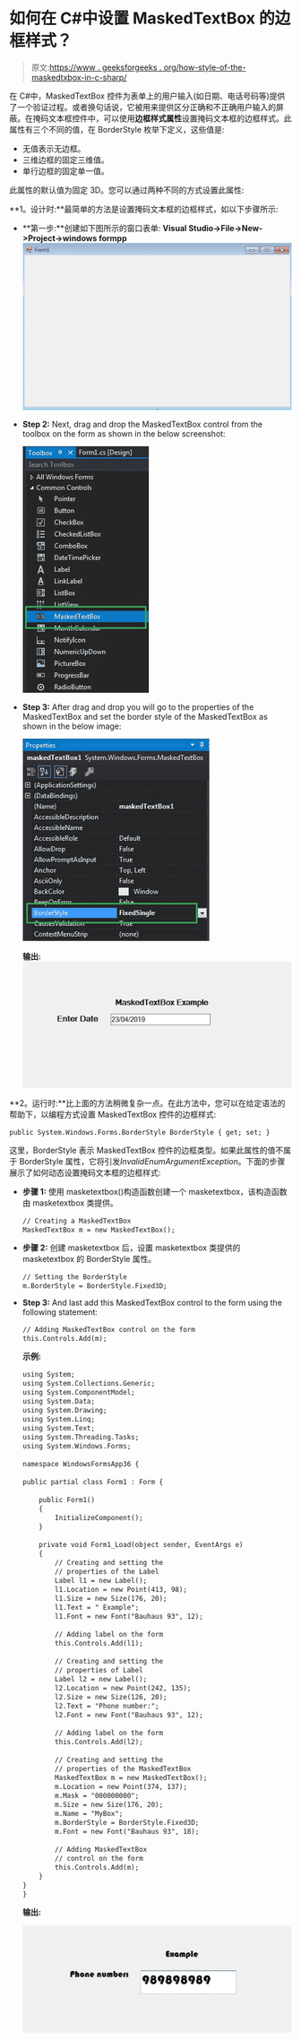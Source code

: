# 如何在 C#中设置 MaskedTextBox 的边框样式？

> 原文:[https://www . geeksforgeeks . org/how-style-of-the-maskedtxbox-in-c-sharp/](https://www.geeksforgeeks.org/how-to-style-the-border-of-the-maskedtextbox-in-c-sharp/)

在 C#中，MaskedTextBox 控件为表单上的用户输入(如日期、电话号码等)提供了一个验证过程。或者换句话说，它被用来提供区分正确和不正确用户输入的屏蔽。在掩码文本框控件中，可以使用**边框样式属性**设置掩码文本框的边框样式。此属性有三个不同的值，在 BorderStyle 枚举下定义，这些值是:

*   无值表示无边框。
*   三维边框的固定三维值。
*   单行边框的固定单一值。

此属性的默认值为固定 3D。您可以通过两种不同的方式设置此属性:

**1。设计时:**最简单的方法是设置掩码文本框的边框样式，如以下步骤所示:

*   **第一步:**创建如下图所示的窗口表单:
    **Visual Studio->File->New->Project->windows formpp**
    ![](img/de9202f1f4646167e60ea580d67273d9.png)
*   **Step 2:** Next, drag and drop the MaskedTextBox control from the toolbox on the form as shown in the below screenshot:

    ![](img/696b640abfbffd1882d7239ad47f0669.png)

*   **Step 3:** After drag and drop you will go to the properties of the MaskedTextBox and set the border style of the MaskedTextBox as shown in the below image:

    ![](img/2d90658d7fb375952d05b068c4a443a2.png)

    **输出:**
    ![](img/163efbcb488300819ade83a974d55bf2.png)

**2。运行时:**比上面的方法稍微复杂一点。在此方法中，您可以在给定语法的帮助下，以编程方式设置 MaskedTextBox 控件的边框样式:

```
public System.Windows.Forms.BorderStyle BorderStyle { get; set; }
```

这里，BorderStyle 表示 MaskedTextBox 控件的边框类型。如果此属性的值不属于 BorderStyle 属性，它将引发*InvalidEnumArgumentException*。下面的步骤展示了如何动态设置掩码文本框的边框样式:

*   **步骤 1:** 使用 masketextbox()构造函数创建一个 masketextbox，该构造函数由 masketextbox 类提供。

    ```
    // Creating a MaskedTextBox
    MaskedTextBox m = new MaskedTextBox();

    ```

*   **步骤 2:** 创建 masketextbox 后，设置 masketextbox 类提供的 masketextbox 的 BorderStyle 属性。

    ```
    // Setting the BorderStyle
    m.BorderStyle = BorderStyle.Fixed3D;

    ```

*   **Step 3:** And last add this MaskedTextBox control to the form using the following statement:

    ```
    // Adding MaskedTextBox control on the form
    this.Controls.Add(m);

    ```

    **示例:**

    ```
    using System;
    using System.Collections.Generic;
    using System.ComponentModel;
    using System.Data;
    using System.Drawing;
    using System.Linq;
    using System.Text;
    using System.Threading.Tasks;
    using System.Windows.Forms;

    namespace WindowsFormsApp36 {

    public partial class Form1 : Form {

        public Form1()
        {
            InitializeComponent();
        }

        private void Form1_Load(object sender, EventArgs e)
        {
            // Creating and setting the 
            // properties of the Label
            Label l1 = new Label();
            l1.Location = new Point(413, 98);
            l1.Size = new Size(176, 20);
            l1.Text = " Example";
            l1.Font = new Font("Bauhaus 93", 12);

            // Adding label on the form
            this.Controls.Add(l1);

            // Creating and setting the
            // properties of Label
            Label l2 = new Label();
            l2.Location = new Point(242, 135);
            l2.Size = new Size(126, 20);
            l2.Text = "Phone number:";
            l2.Font = new Font("Bauhaus 93", 12);

            // Adding label on the form
            this.Controls.Add(l2);

            // Creating and setting the 
            // properties of the MaskedTextBox
            MaskedTextBox m = new MaskedTextBox();
            m.Location = new Point(374, 137);
            m.Mask = "000000000";
            m.Size = new Size(176, 20);
            m.Name = "MyBox";
            m.BorderStyle = BorderStyle.Fixed3D;
            m.Font = new Font("Bauhaus 93", 18);

            // Adding MaskedTextBox 
            // control on the form
            this.Controls.Add(m);
        }
    }
    }
    ```

    **输出:**

    ![](img/9428550b078b7c1d425beabf588bad66.png)